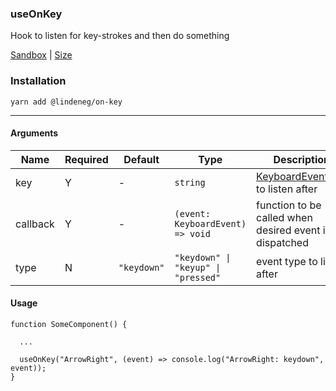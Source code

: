 ### useOnKey

Hook to listen for key-strokes and then do something

[Sandbox](https://codesandbox.io/s/lindeneg-on-key-m99cq?file=/src/App.tsx) | [Size](https://bundlephobia.com/package/@lindeneg/on-key@latest)

### Installation

`yarn add @lindeneg/on-key`

---

#### Arguments

| Name     | Required | Default     | Type                                | Description                                                                                                        |
| -------- | -------- | ----------- | ----------------------------------- | ------------------------------------------------------------------------------------------------------------------ |
| key      | Y        | -           | `string`                            | [KeyboardEvent.key](https://developer.mozilla.org/en-US/docs/Web/API/KeyboardEvent/key/Key_Values) to listen after |
| callback | Y        | -           | `(event: KeyboardEvent) => void`    | function to be called when desired event is dispatched                                                             |
| type     | N        | `"keydown"` | `"keydown" \| "keyup" \| "pressed"` | event type to listen after                                                                                         |

#### Usage

```tsx
function SomeComponent() {

  ...

  useOnKey("ArrowRight", (event) => console.log("ArrowRight: keydown", event));
}
```
